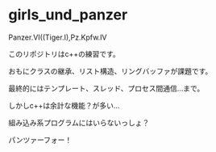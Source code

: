 # girls_und_panzer
Panzer.VI((Tiger.I),Pz.Kpfw.IV

このリポジトリはc++の練習です。

おもにクラスの継承、リスト構造、リングバッファが課題です。

最終的にはテンプレート、スレッド、プロセス間通信…まで。

しかしc++は余計な機能？が多い…

組み込み系プログラムにはいらないっしょ？

パンツァーフォー！
